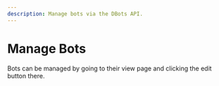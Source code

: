 ```yaml
---
description: Manage bots via the DBots API.
---
```


# Manage Bots
Bots can be managed by going to their view page and clicking the edit button there. 
## 

